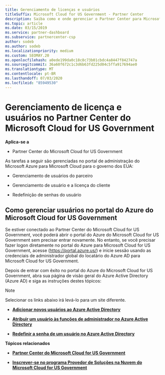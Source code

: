 ```yaml
---
title: Gerenciamento de licenças e usuários
titleSuffix: Microsoft Cloud for US Government - Partner Center
description: Saiba como e onde gerenciar o Partner Center para Microsoft Cloud para parceiros, clientes e licenças do governo dos EUA, bem como redefinições de senha.
ms.topic: article
ms.date: 03/15/2019
ms.service: partner-dashboard
ms.subservice: partnercenter-csp
author: sodeb
ms.author: sodeb
ms.localizationpriority: medium
ms.custom: SEOMAY.20
ms.openlocfilehash: a0ede199da0c18c8c73b01cbdc4a8447f842747a
ms.sourcegitcommit: 36a60f672c1c3d6b63fd225d04c5ffa917694ae0
ms.translationtype: MT
ms.contentlocale: pt-BR
ms.lasthandoff: 07/03/2020
ms.locfileid: "85949530"
---
```

# <a name="user-and-license-management-in-partner-center-for-microsoft-cloud-for-us-government"></a>Gerenciamento de licença e usuários no Partner Center do Microsoft Cloud for US Government

**Aplica-se a**

- Partner Center do Microsoft Cloud for US Government

As tarefas a seguir são gerenciadas no portal de administração do Microsoft Azure para Microsoft Cloud para o governo dos EUA:

- Gerenciamento de usuários do parceiro

- Gerenciamento de usuário e a licença do cliente

- Redefinição de senhas do usuário


## <a name="how-to-manage-users-in-the-azure-portal-for-microsoft-cloud-for-us-government"></a>Como gerenciar usuários no portal do Azure do Microsoft Cloud for US Government

Se estiver conectado ao Partner Center do Microsoft Cloud for US Government, você poderá abrir o portal do Azure do Microsoft Cloud for US Government sem precisar entrar novamente. No entanto, se você precisar fazer logon diretamente no portal do Azure para Microsoft Cloud for US Government, acesse (https://portal.azure.us/) e inicie sessão usando as credenciais de administrador global do locatário do Azure AD para Microsoft Cloud for US Government.

Depois de entrar com êxito no portal do Azure do Microsoft Cloud for US Government, abra sua página de visão geral do Azure Active Directory (Azure AD) e siga as instruções destes tópicos:

> [!NOTE]  
> Selecionar os links abaixo irá levá-lo para um site diferente. 

-  [**Adicionar novos usuários ao Azure Active Directory**](https://docs.microsoft.com/azure/active-directory/active-directory-users-create-azure-portal)

-  [**Atribuir um usuário às funções de administrador no Azure Active Directory**](https://docs.microsoft.com/azure/active-directory/active-directory-users-assign-role-azure-portal)

-  [**Redefinir a senha de um usuário no Azure Active Directory**](https://docs.microsoft.com/azure/active-directory/active-directory-users-reset-password-azure-portal)

**Tópicos relacionados**

-  [**Partner Center do Microsoft Cloud for US Government**](partner-center-for-microsoft-us-govt-cloud.md)

-  [**Inscrever-se no programa Provedor de Soluções na Nuvem do Microsoft Cloud for US Government**](enroll-in-csp-for-microsoft-us-govt-cloud.md)
